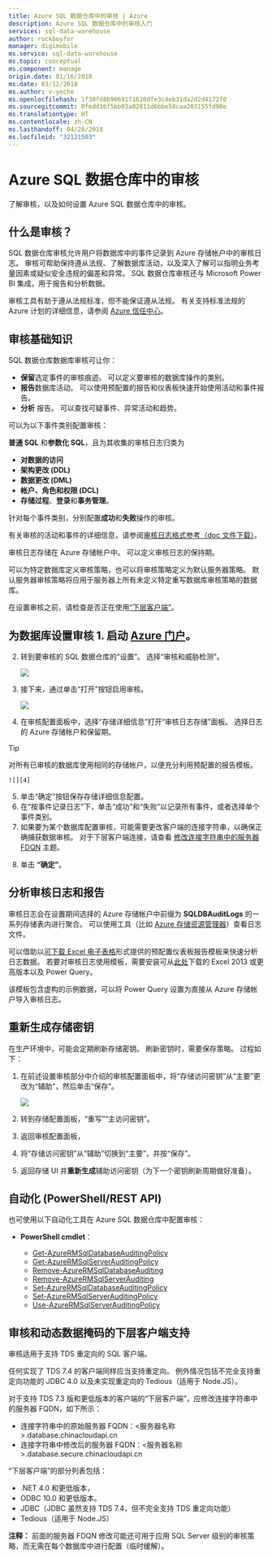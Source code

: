 ```yaml
---
title: Azure SQL 数据仓库中的审核 | Azure
description: Azure SQL 数据仓库中的审核入门
services: sql-data-warehouse
author: rockboyfor
manager: digimobile
ms.service: sql-data-warehouse
ms.topic: conceptual
ms.component: manage
origin.date: 01/16/2018
ms.date: 03/12/2018
ms.author: v-yeche
ms.openlocfilehash: 1f30fd8b90691f1616dfe3c4eb31da2d2d4172f0
ms.sourcegitcommit: 0fedd16f5bb03a02811d6bbe58caa203155fd90e
ms.translationtype: HT
ms.contentlocale: zh-CN
ms.lasthandoff: 04/28/2018
ms.locfileid: "32121503"
---
```

# <a name="auditing-in-azure-sql-data-warehouse"></a>Azure SQL 数据仓库中的审核

了解审核，以及如何设置 Azure SQL 数据仓库中的审核。

## <a name="what-is-auditing"></a>什么是审核？
SQL 数据仓库审核允许用户将数据库中的事件记录到 Azure 存储帐户中的审核日志。 审核可帮助保持遵从法规、了解数据库活动，以及深入了解可以指明业务考量因素或疑似安全违规的偏差和异常。 SQL 数据仓库审核还与 Microsoft Power BI 集成，用于报告和分析数据。

审核工具有助于遵从法规标准，但不能保证遵从法规。 有关支持标准法规的 Azure 计划的详细信息，请参阅 <a href="http://azure.microsoft.com/support/trust-center/compliance/" target="_blank">Azure 信任中心</a>。

## <a name="subheading-1"></a>审核基础知识
SQL 数据仓库数据库审核可让你：

* **保留**选定事件的审核痕迹。 可以定义要审核的数据库操作的类别。
* **报告**数据库活动。 可以使用预配置的报告和仪表板快速开始使用活动和事件报告。
* **分析** 报告。 可以查找可疑事件、异常活动和趋势。

可以为以下事件类别配置审核：

**普通 SQL** 和**参数化 SQL**，且为其收集的审核日志归类为  

* **对数据的访问**
* **架构更改 (DDL)**
* **数据更改 (DML)**
* **帐户、角色和权限 (DCL)**
* **存储过程**、**登录**和**事务管理**。

针对每个事件类别，分别配置**成功**和**失败**操作的审核。

有关审核的活动和事件的详细信息，请参阅<a href="http://go.microsoft.com/fwlink/?LinkId=506733" target="_blank">审核日志格式参考（doc 文件下载）</a>。

审核日志存储在 Azure 存储帐户中。 可以定义审核日志的保持期。

可以为特定数据库定义审核策略，也可以将审核策略定义为默认服务器策略。 默认服务器审核策略将应用于服务器上所有未定义特定重写数据库审核策略的数据库。

在设置审核之前，请检查是否正在使用[“下层客户端”](sql-data-warehouse-auditing-downlevel-clients.md)。
<!-- Redirect sql-data-warehouse-auditing-downlevel-clients.md to sql-data-warehouse-auditing-overview.md-->

<a name="subheading-2"></a>
## 为数据库设置审核 1. 启动 <a href="https://portal.azure.cn" target="_blank">Azure 门户</a>。
2. 转到要审核的 SQL 数据仓库的“设置”。 选择“审核和威胁检测”。

    ![][1]
3. 接下来，通过单击“打开”按钮启用审核。

    ![][3]
4. 在审核配置面板中，选择“存储详细信息”打开“审核日志存储”面板。 选择日志的 Azure 存储帐户和保留期。 
>[!TIP]
>对所有已审核的数据库使用相同的存储帐户，以便充分利用预配置的报告模板。

    ![][4]
5. 单击“确定”按钮保存存储详细信息配置。
6. 在“按事件记录日志”下，单击“成功”和“失败”以记录所有事件，或者选择单个事件类别。
7. 如果要为某个数据库配置审核，可能需要更改客户端的连接字符串，以确保正确捕获数据审核。 对于下层客户端连接，请查看 [修改连接字符串中的服务器 FDQN](sql-data-warehouse-auditing-downlevel-clients.md) 主题。
<!-- Redirect sql-data-warehouse-auditing-downlevel-clients.md to sql-data-warehouse-auditing-overview.md-->
8. 单击 **“确定”**。

<a name="subheading-3"></a>
## <a name="analyze-audit-logs-and-reports"></a>分析审核日志和报告
审核日志会在设置期间选择的 Azure 存储帐户中前缀为 **SQLDBAuditLogs** 的一系列存储表内进行聚合。 可以使用工具（比如 <a href="http://azurestorageexplorer.codeplex.com/" target="_blank">Azure 存储资源管理器</a>）查看日志文件。

可以借助以<a href="http://go.microsoft.com/fwlink/?LinkId=403540" target="_blank">可下载 Excel 电子表格</a>形式提供的预配置仪表板报告模板来快速分析日志数据。 若要对审核日志使用模板，需要安装可从<a href="http://www.microsoft.com/download/details.aspx?id=39379">此处</a>下载的 Excel 2013 或更高版本以及 Power Query。

该模板包含虚构的示例数据，可以将 Power Query 设置为直接从 Azure 存储帐户导入审核日志。

<a name="subheading-4"></a>
## <a name="storage-key-regeneration"></a>重新生成存储密钥
在生产环境中，可能会定期刷新存储密钥。 刷新密钥时，需要保存策略。 过程如下：

1. 在前述设置审核部分中介绍的审核配置面板中，将“存储访问密钥”从“主要”更改为“辅助”，然后单击“保存”。

   ![][4]
2. 转到存储配置面板，“重写”“主访问密钥”。
3. 返回审核配置面板， 
4. 将“存储访问密钥”从“辅助”切换到“主要”，并按“保存”。
5. 返回存储 UI 并**重新生成**辅助访问密钥（为下一个密钥刷新周期做好准备）。

<a name="subheading-5"></a>
## <a name="automation-powershellrest-api"></a>自动化 (PowerShell/REST API)
也可使用以下自动化工具在 Azure SQL 数据仓库中配置审核：

* **PowerShell cmdlet**：

   * [Get-AzureRMSqlDatabaseAuditingPolicy](https://docs.microsoft.com/powershell/module/azurerm.sql/get-azurermsqldatabaseauditingpolicy)
   * [Get-AzureRMSqlServerAuditingPolicy](https://docs.microsoft.com/powershell/module/azurerm.sql/Get-AzureRMSqlServerAuditingPolicy)
   * [Remove-AzureRMSqlDatabaseAuditing](https://docs.microsoft.com/powershell/module/azurerm.sql/Remove-AzureRMSqlDatabaseAuditing)
   * [Remove-AzureRMSqlServerAuditing](https://docs.microsoft.com/powershell/module/azurerm.sql/Remove-AzureRMSqlServerAuditing)
   * [Set-AzureRMSqlDatabaseAuditingPolicy](https://docs.microsoft.com/powershell/module/azurerm.sql/Set-AzureRMSqlDatabaseAuditingPolicy)
   * [Set-AzureRMSqlServerAuditingPolicy](https://docs.microsoft.com/powershell/module/azurerm.sql/Set-AzureRMSqlServerAuditingPolicy)
   * [Use-AzureRMSqlServerAuditingPolicy](https://docs.microsoft.com/powershell/module/azurerm.sql/Use-AzureRMSqlServerAuditingPolicy)

## <a name="downlevel-clients-support-for-auditing-and-dynamic-data-masking"></a>审核和动态数据掩码的下层客户端支持
审核适用于支持 TDS 重定向的 SQL 客户端。

任何实现了 TDS 7.4 的客户端同样应当支持重定向。 例外情况包括不完全支持重定向功能的 JDBC 4.0 以及未实现重定向的 Tedious（适用于 Node.JS）。

对于支持 TDS 7.3 版和更低版本的客户端的“下层客户端”，应修改连接字符串中的服务器 FQDN，如下所示：

- 连接字符串中的原始服务器 FQDN：<服务器名称>.database.chinacloudapi.cn
- 连接字符串中修改后的服务器 FQDN：<服务器名称>.database.secure.chinacloudapi.cn

“下层客户端”的部分列表包括：

* .NET 4.0 和更低版本，
* ODBC 10.0 和更低版本。
* JDBC（JDBC 虽然支持 TDS 7.4，但不完全支持 TDS 重定向功能）
* Tedious（适用于 Node.JS）

**注释：** 前面的服务器 FDQN 修改可能还可用于应用 SQL Server 级别的审核策略，而无需在每个数据库中进行配置（临时缓解）。     

<!--Anchors-->
[Database Auditing basics]: #subheading-1
[Set up auditing for your database]: #subheading-2
[Analyze audit logs and reports]: #subheading-3

<!--Image references-->
[1]: ./media/sql-data-warehouse-auditing-overview/sql-data-warehouse-auditing.png
[2]: ./media/sql-data-warehouse-auditing-overview/sql-data-warehouse-auditing-inherit.png
[3]: ./media/sql-data-warehouse-auditing-overview/sql-data-warehouse-auditing-enable.png
[4]: ./media/sql-data-warehouse-auditing-overview/sql-data-warehouse-auditing-storage-account.png
[5]: ./media/sql-data-warehouse-auditing-overview/sql-data-warehouse-auditing-dashboard.png
<!-- Update_Description: update meta properties, wording update -->
